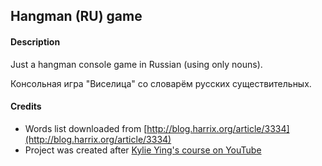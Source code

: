 ## Hangman (RU) game

#### Description

Just a hangman console game in Russian (using only nouns).

Консольная игра "Виселица" со словарём русских существительных.

#### Credits
* Words list downloaded from [http://blog.harrix.org/article/3334](http://blog.harrix.org/article/3334)
* Project was created after [Kylie Ying's course on YouTube](https://www.youtube.com/ycubed)

